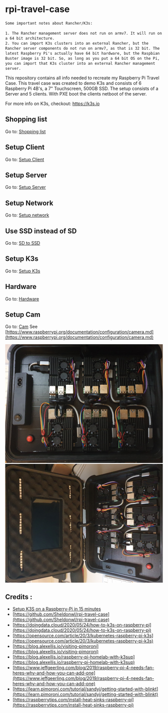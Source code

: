# rpi-travel-case

```
Some important notes about Rancher/K3s: 

1. The Rancher management server does not run on armv7. It will run on a 64 bit architecture. 
2. You can import K3s clusters into an external Rancher, but the Rancher server components do not run on armv7, as that is 32 bit. The latest Raspberry Pi's actually have 64 bit hardware, but the Raspbian Buster image is 32 bit. So, as long as you put a 64 bit OS on the Pi, you can import that K3s cluster into an external Rancher management server. 
```


This repository contains all info needed to recreate my Raspberry Pi Travel Case. This travel case was created to demo K3s and consists of 6 Raspberry Pi 4B's, a 7" Touchscreen, 500GB SSD. The setup consists of a Server and 5 clients. With PXE boot the clients netboot of the server. 

For more info on K3s, checkout: https://k3s.io  

## Shopping list
Go to: [Shopping list](./docs/shopping-list.md)  

## Setup Client
Go to: [Setup Client](./docs/setup-client.md)  

## Setup Server 
Go to: [Setup Server](./docs/setup-server.md)  

## Setup Network
Go to: [Setup network](./docs/setup-network.md)

## Use SSD instead of SD
Go to: [SD to SSD](./docs/sd-to-ssd.md)

## Setup K3s
Go to: [Setup K3s](./docs/setup-k3s.md)

## Hardware
Go to: [Hardware](./docs/hardware.md)

## Setup Cam
Go to: [Cam](./docs/cam.md)
See [https://www.raspberrypi.org/documentation/configuration/camera.md](https://www.raspberrypi.org/documentation/configuration/camera.md)

![Alt text](./docs/images/2.jpg?raw=true "Raspberry Pi Travel Case Cluster")
![Alt text](./docs/images/1.jpg?raw=true "Raspberry Pi Travel Case Cluster")


## Credits :
- [Setup K3S on a Raspberry-Pi in 15 minutes](https://medium.com/@alexellisuk/walk-through-install-kubernetes-to-your-raspberry-pi-in-15-minutes-84a8492dc95a)
- [https://github.com/Sheldonwl/rpi-travel-case](https://github.com/Sheldonwl/rpi-travel-case)
- [https://doingdata.cloud/2020/05/24/how-to-k3s-on-raspberry-pi](https://doingdata.cloud/2020/05/24/how-to-k3s-on-raspberry-pi)
- [https://opensource.com/article/20/3/kubernetes-raspberry-pi-k3s](https://opensource.com/article/20/3/kubernetes-raspberry-pi-k3s)
- [https://blog.alexellis.io/visiting-pimoroni](https://blog.alexellis.io/visiting-pimoroni)
- [https://blog.alexellis.io/raspberry-pi-homelab-with-k3sup](https://blog.alexellis.io/raspberry-pi-homelab-with-k3sup)
- [https://www.jeffgeerling.com/blog/2019/raspberry-pi-4-needs-fan-heres-why-and-how-you-can-add-one](https://www.jeffgeerling.com/blog/2019/raspberry-pi-4-needs-fan-heres-why-and-how-you-can-add-one)
- [https://learn.pimoroni.com/tutorial/sandyj/getting-started-with-blinkt](https://learn.pimoroni.com/tutorial/sandyj/getting-started-with-blinkt)
- [https://raspberrytips.com/install-heat-sinks-raspberry-pi](https://raspberrytips.com/install-heat-sinks-raspberry-pi)

 
